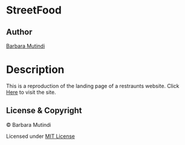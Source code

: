 
# StreetFood
## Author  
  
[Barbara Mutindi](https://github.com/barbaramutindi)  
  
# Description  
This is a reproduction of the landing page of a restraunts website.
Click [Here](https://barbaramutindi.github.io/StreetFood/) to visit the site.


 ## License & Copyright
© Barbara Mutindi


Licensed under [MIT License](LICENSE)